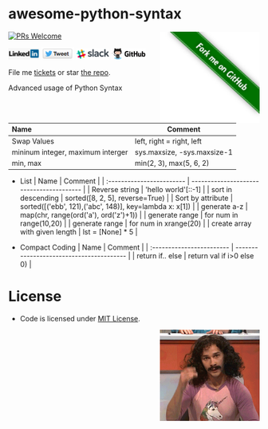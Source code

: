 # awesome-python-syntax
<a href="https://github.com/DennyZhang?tab=followers"><img align="right" width="200" height="183" src="https://raw.githubusercontent.com/USDevOps/mywechat-slack-group/master/images/fork_github.png" /></a>

[![PRs Welcome](https://img.shields.io/badge/PRs-welcome-brightgreen.svg)](http://makeapullrequest.com)

[![LinkedIn](https://raw.githubusercontent.com/USDevOps/mywechat-slack-group/master/images/linkedin.png)](https://www.linkedin.com/in/dennyzhang001) [![Twitter](https://raw.githubusercontent.com/USDevOps/mywechat-slack-group/master/images/twitter.png)](https://twitter.com/dennyzhang001) [![Slack](https://raw.githubusercontent.com/USDevOps/mywechat-slack-group/master/images/slack.png)](https://goo.gl/ozDDyL) [![Github](https://raw.githubusercontent.com/USDevOps/mywechat-slack-group/master/images/github.png)](https://github.com/DennyZhang)

File me [tickets](https://github.com/DennyZhang/awesome-python-syntax/issues) or star [the repo](https://github.com/DennyZhang/awesome-python-syntax).

Advanced usage of Python Syntax

| Name                              | Comment                                  |
| :------------------------         | ---------------------------------------- |
| Swap Values                       | left, right = right, left                |
| mininum integer, maximum interger | sys.maxsize, -sys.maxsize-1              |
| min, max                          | min(2, 3), max(5, 6, 2)                  |

- List
| Name                           | Comment                                                 |
| :------------------------      | ----------------------------------------                |
| Reverse string                 | 'hello world'[::-1]                                     |
| sort in descending             | sorted([8, 2, 5], reverse=True)                         |
| Sort by attribute              | sorted([('ebb', 121),('abc', 148)], key=lambda x: x[1]) |
| generate a-z                   | map(chr, range(ord('a'), ord('z')+1))                   |
| generate range                 | for num in range(10,20)                                 |
| generate range                 | for num in xrange(20)                                   |
| create array with given length | lst = [None] * 5                                        | 
  
- Compact Coding
| Name                      | Comment                                  |
| :------------------------ | ---------------------------------------- |
| return if.. else          | return val if i>0 else 0)                |
  
# License
- Code is licensed under [MIT License](https://www.dennyzhang.com/wp-content/mit_license.txt).

<img align="right" width="200" height="183" src="https://raw.githubusercontent.com/USDevOps/mywechat-slack-group/master/images/magic.gif">
